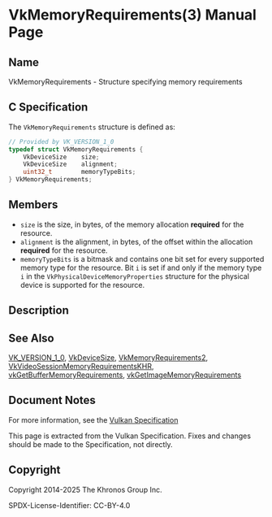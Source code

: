 # VkMemoryRequirements(3) Manual Page

## Name

VkMemoryRequirements - Structure specifying memory requirements



## [](#_c_specification)C Specification

The `VkMemoryRequirements` structure is defined as:

```c++
// Provided by VK_VERSION_1_0
typedef struct VkMemoryRequirements {
    VkDeviceSize    size;
    VkDeviceSize    alignment;
    uint32_t        memoryTypeBits;
} VkMemoryRequirements;
```

## [](#_members)Members

- `size` is the size, in bytes, of the memory allocation **required** for the resource.
- `alignment` is the alignment, in bytes, of the offset within the allocation **required** for the resource.
- `memoryTypeBits` is a bitmask and contains one bit set for every supported memory type for the resource. Bit `i` is set if and only if the memory type `i` in the `VkPhysicalDeviceMemoryProperties` structure for the physical device is supported for the resource.

## [](#_description)Description

## [](#_see_also)See Also

[VK\_VERSION\_1\_0](https://registry.khronos.org/vulkan/specs/latest/man/html/VK_VERSION_1_0.html), [VkDeviceSize](https://registry.khronos.org/vulkan/specs/latest/man/html/VkDeviceSize.html), [VkMemoryRequirements2](https://registry.khronos.org/vulkan/specs/latest/man/html/VkMemoryRequirements2.html), [VkVideoSessionMemoryRequirementsKHR](https://registry.khronos.org/vulkan/specs/latest/man/html/VkVideoSessionMemoryRequirementsKHR.html), [vkGetBufferMemoryRequirements](https://registry.khronos.org/vulkan/specs/latest/man/html/vkGetBufferMemoryRequirements.html), [vkGetImageMemoryRequirements](https://registry.khronos.org/vulkan/specs/latest/man/html/vkGetImageMemoryRequirements.html)

## [](#_document_notes)Document Notes

For more information, see the [Vulkan Specification](https://registry.khronos.org/vulkan/specs/latest/html/vkspec.html#VkMemoryRequirements)

This page is extracted from the Vulkan Specification. Fixes and changes should be made to the Specification, not directly.

## [](#_copyright)Copyright

Copyright 2014-2025 The Khronos Group Inc.

SPDX-License-Identifier: CC-BY-4.0